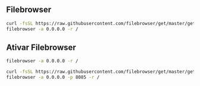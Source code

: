 ## Filebrowser

```bash
curl -fsSL https://raw.githubusercontent.com/filebrowser/get/master/get.sh | bash
filebrowser -a 0.0.0.0 -r /

```

## Ativar Filebrowser

```bash
filebrowser -a 0.0.0.0 -r /

```



```bash
curl -fsSL https://raw.githubusercontent.com/filebrowser/get/master/get.sh | bash
filebrowser -a 0.0.0.0 -p 8085 -r /
```


